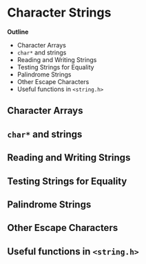 # Character Strings

**Outline**
* Character Arrays
* `char*` and strings 
* Reading and Writing Strings
* Testing Strings for Equality
* Palindrome Strings
* Other Escape Characters
* Useful functions in `<string.h>`


## Character Arrays



## `char*` and strings 



## Reading and Writing Strings



## Testing Strings for Equality



## Palindrome Strings



## Other Escape Characters



## Useful functions in `<string.h>`


